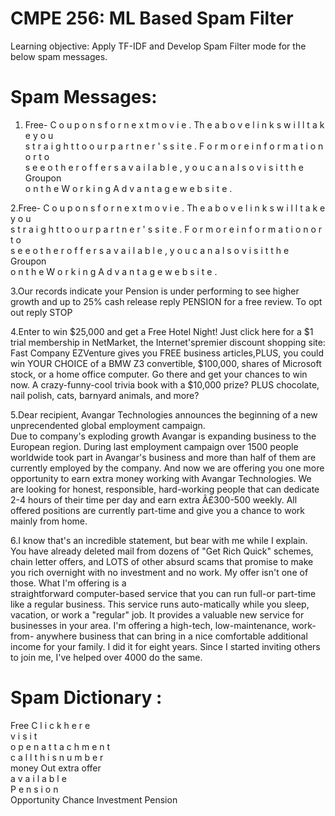 # CMPE 256: ML Based Spam Filter

Learning objective: Apply TF-IDF and Develop Spam Filter mode for the below spam messages.

# Spam Messages: 

1. Free- C o u p o n s   f o r   n e x t   m o v i e .   Th e   a b o v e   l i n k s   w i l l   t a k e   y o u   
s t r a i g h t   t o   o u r   p a r t n e r ' s   s i t e .   F o r   m o r e   i n f o r m a t i o n   o r   t o   
s e e   o t h e r   o f f e r s   a v a i l a b l e ,   y o u   c a n   a l s o   v i s i t   t h e   Groupon   
o n   t h e   W o r k i n g   A d v a n t a g e   w e b s i t e .  

2.Free- C o u p o n s   f o r   n e x t   m o v i e .   Th e   a b o v e   l i n k s   w i l l   t a k e   y o u   
s t r a i g h t   t o   o u r   p a r t n e r ' s   s i t e .   F o r   m o r e   i n f o r m a t i o n   o r   t o   
s e e   o t h e r   o f f e r s   a v a i l a b l e ,   y o u   c a n   a l s o   v i s i t   t h e   Groupon   
o n   t h e   W o r k i n g   A d v a n t a g e   w e b s i t e .  

3.Our records indicate your Pension is under performing to see higher 
growth and up to 25% cash release reply PENSION for a free review. 
To opt out reply STOP 


4.Enter to win $25,000 and get a Free Hotel Night! Just 
click here for a $1 trial membership in NetMarket, the 
Internet'spremier discount shopping site: 
Fast Company EZVenture gives you FREE business 
articles,PLUS, you could win YOUR CHOICE of a BMW Z3 
convertible, $100,000, shares of Microsoft stock, or a 
home office computer. Go there and get your chances to 
win now. 
A crazy-funny-cool trivia book with a $10,000 prize? 
PLUS chocolate, nail polish, cats, barnyard animals, 
and more? 


5.Dear recipient, 
Avangar Technologies announces the beginning of a new 
unprecendented global employment campaign.  
Due to company's exploding growth Avangar is expanding 
business to the European region. 
During last employment campaign over 1500 people worldwide 
took part in Avangar's business 
and more than half of them are currently employed by the 
company. And now we are offering you 
one more opportunity to earn extra money working with Avangar 
Technologies. 
We are looking for honest, responsible, hard-working people that 
can dedicate 2-4 hours of their 
time per day and earn extra Â£300-500 weekly. All offered 
positions are currently part-time 
and give you a chance to work mainly from home. 



6.I know that's an incredible statement, but bear with me 
while I explain. You have already deleted mail from 
dozens of "Get Rich Quick" schemes, chain letter 
offers, and LOTS of other absurd scams that promise to 
make you rich overnight with no investment and no work. 
My offer isn't one of those. What I'm offering is a  
straightforward computer-based service that you can run 
full-or part-time like a regular business. This service 
runs auto-matically while you sleep, vacation, or work 
a "regular" job. It provides a valuable new service for 
businesses in your area. 
I'm offering a high-tech, low-maintenance, work-from-
anywhere business that can bring in a nice comfortable 
additional income for your family. I did it for eight 
years. Since I started inviting others to join me, I've 
helped over 4000 do the same.


# Spam Dictionary :  
 
Free 
C l i c k   h e r e  
v i s i t  
o p e n   a t t a c h m e n t  
c a l l   t h i s   n u m b e r  
money 
Out 
extra 
offer  
a v a i l a b l e  
P e n s i o n  
Opportunity 
Chance 
Investment 
Pension


 
 
 
 




  
